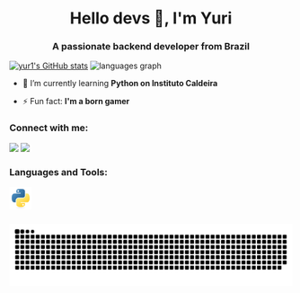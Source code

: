 <h1 align="center">Hello devs 👋, I'm Yuri</h1>
<h3 align="center">A passionate backend developer from Brazil</h3>

[![yur1's GitHub stats](https://github-readme-stats.vercel.app/api?username=yur1d3v&show_icons=true&theme=midnight-purple)](https://github.com/anuraghazra/github-readme-stats)
<img src="https://github-readme-stats.vercel.app/api/top-langs?username=yur1d3v&locale=en&hide_title=false&layout=compact&card_width=320&langs_count=4&theme=midnight-purple&hide_border=false&order=2" height="195" alt="languages graph"  />

- 🌱 I’m currently learning **Python on Instituto Caldeira**

- ⚡ Fun fact: **I'm a born gamer**

<h3 align="left">Connect with me:</h3>
<p align="left">
<a href = "mailto:yuricosta2319@gmail.com"><img loading="lazy" src="https://img.shields.io/badge/Gmail-D14836?style=for-the-badge&logo=gmail&logoColor=white" target="_blank"></a>
<a href="https://www.linkedin.com/in/yuri-de-oliveira-costa-547557267" target="_blank"><img loading="lazy" src="https://img.shields.io/badge/-LinkedIn-%230077B5?style=for-the-badge&logo=linkedin&logoColor=white" target="_blank"></a>
</p>

<h3 align="left">Languages and Tools:</h3>
<p align="left"> <a href="https://www.python.org" target="_blank" rel="noreferrer"> <img src="https://raw.githubusercontent.com/devicons/devicon/master/icons/python/python-original.svg" alt="python" width="40" height="40"/> </a> </p>

###

![Snake animation](https://github.com/yur1d3v/yur1d3v/blob/output/snake.svg)

###
